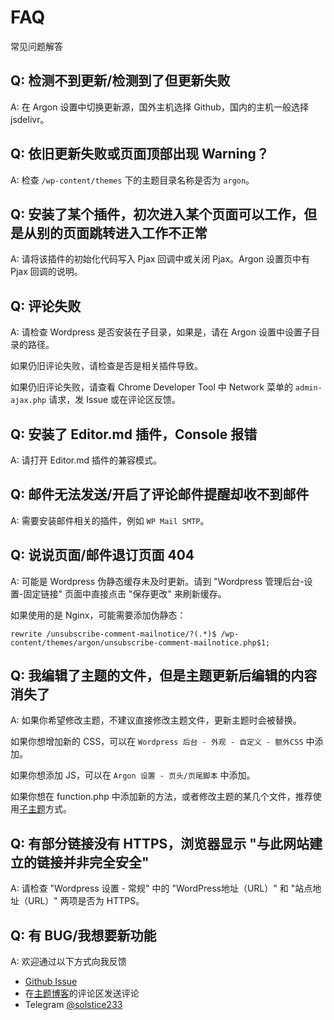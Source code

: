 # FAQ

常见问题解答

## Q: 检测不到更新/检测到了但更新失败

A: 在 Argon 设置中切换更新源，国外主机选择 Github，国内的主机一般选择 jsdelivr。

## Q: 依旧更新失败或页面顶部出现 Warning？

A: 检查 `/wp-content/themes` 下的主题目录名称是否为 `argon`。

## Q: 安装了某个插件，初次进入某个页面可以工作，但是从别的页面跳转进入工作不正常

A: 请将该插件的初始化代码写入 Pjax 回调中或关闭 Pjax。Argon 设置页中有 Pjax 回调的说明。

## Q: 评论失败

A: 请检查 Wordpress 是否安装在子目录，如果是，请在 Argon 设置中设置子目录的路径。

如果仍旧评论失败，请检查是否是相关插件导致。

如果仍旧评论失败，请查看 Chrome Developer Tool 中 Network 菜单的 `admin-ajax.php` 请求，发 Issue 或在评论区反馈。

## Q: 安装了 Editor.md 插件，Console 报错

A: 请打开 Editor.md 插件的兼容模式。

## Q: 邮件无法发送/开启了评论邮件提醒却收不到邮件

A: 需要安装邮件相关的插件，例如 `WP Mail SMTP`。

## Q: 说说页面/邮件退订页面 404

A: 可能是 Wordpress 伪静态缓存未及时更新。请到 "Wordpress 管理后台-设置-固定链接" 页面中直接点击 "保存更改" 来刷新缓存。

如果使用的是 Nginx，可能需要添加伪静态：

```
rewrite /unsubscribe-comment-mailnotice/?(.*)$ /wp-content/themes/argon/unsubscribe-comment-mailnotice.php$1;
```

## Q: 我编辑了主题的文件，但是主题更新后编辑的内容消失了

A: 如果你希望修改主题，不建议直接修改主题文件，更新主题时会被替换。

如果你想增加新的 CSS，可以在 `Wordpress 后台 - 外观 - 自定义 - 额外CSS` 中添加。

如果你想添加 JS，可以在 `Argon 设置 - 页头/页尾脚本` 中添加。

如果你想在 function.php 中添加新的方法，或者修改主题的某几个文件，推荐使用[子主题](https://codex.wordpress.org/zh-cn:子主题)方式。

## Q: 有部分链接没有 HTTPS，浏览器显示 "与此网站建立的链接并非完全安全"

A: 请检查 "Wordpress 设置 - 常规" 中的 "WordPress地址（URL）" 和 "站点地址（URL）" 两项是否为 HTTPS。

## Q: 有 BUG/我想要新功能

A: 欢迎通过以下方式向我反馈

- [Github Issue](https://github.com/solstice23/argon-theme/issues/new)
- 在[主题博客](https://solstice23.top/archives/746)的评论区发送评论
- Telegram [@solstice233](https://t.me/solstice233)
